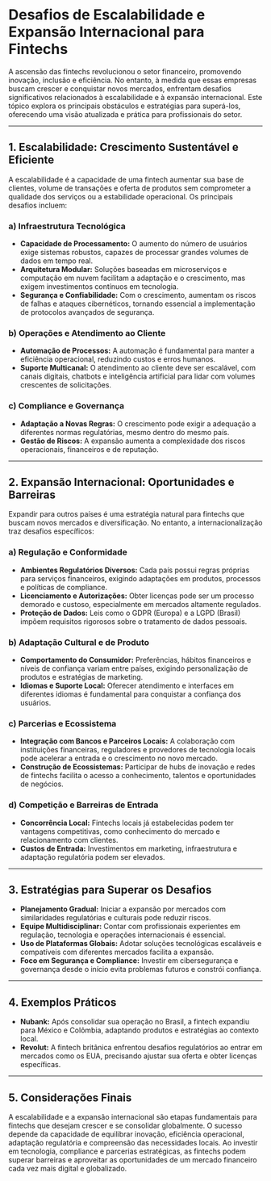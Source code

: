 # Desafios de Escalabilidade e Expansão Internacional para Fintechs

A ascensão das fintechs revolucionou o setor financeiro, promovendo inovação, inclusão e eficiência. No entanto, à medida que essas empresas buscam crescer e conquistar novos mercados, enfrentam desafios significativos relacionados à escalabilidade e à expansão internacional. Este tópico explora os principais obstáculos e estratégias para superá-los, oferecendo uma visão atualizada e prática para profissionais do setor.

---

## 1. Escalabilidade: Crescimento Sustentável e Eficiente

A escalabilidade é a capacidade de uma fintech aumentar sua base de clientes, volume de transações e oferta de produtos sem comprometer a qualidade dos serviços ou a estabilidade operacional. Os principais desafios incluem:

### a) Infraestrutura Tecnológica

- **Capacidade de Processamento:** O aumento do número de usuários exige sistemas robustos, capazes de processar grandes volumes de dados em tempo real.
- **Arquitetura Modular:** Soluções baseadas em microserviços e computação em nuvem facilitam a adaptação e o crescimento, mas exigem investimentos contínuos em tecnologia.
- **Segurança e Confiabilidade:** Com o crescimento, aumentam os riscos de falhas e ataques cibernéticos, tornando essencial a implementação de protocolos avançados de segurança.

### b) Operações e Atendimento ao Cliente

- **Automação de Processos:** A automação é fundamental para manter a eficiência operacional, reduzindo custos e erros humanos.
- **Suporte Multicanal:** O atendimento ao cliente deve ser escalável, com canais digitais, chatbots e inteligência artificial para lidar com volumes crescentes de solicitações.

### c) Compliance e Governança

- **Adaptação a Novas Regras:** O crescimento pode exigir a adequação a diferentes normas regulatórias, mesmo dentro do mesmo país.
- **Gestão de Riscos:** A expansão aumenta a complexidade dos riscos operacionais, financeiros e de reputação.

---

## 2. Expansão Internacional: Oportunidades e Barreiras

Expandir para outros países é uma estratégia natural para fintechs que buscam novos mercados e diversificação. No entanto, a internacionalização traz desafios específicos:

### a) Regulação e Conformidade

- **Ambientes Regulatórios Diversos:** Cada país possui regras próprias para serviços financeiros, exigindo adaptações em produtos, processos e políticas de compliance.
- **Licenciamento e Autorizações:** Obter licenças pode ser um processo demorado e custoso, especialmente em mercados altamente regulados.
- **Proteção de Dados:** Leis como o GDPR (Europa) e a LGPD (Brasil) impõem requisitos rigorosos sobre o tratamento de dados pessoais.

### b) Adaptação Cultural e de Produto

- **Comportamento do Consumidor:** Preferências, hábitos financeiros e níveis de confiança variam entre países, exigindo personalização de produtos e estratégias de marketing.
- **Idiomas e Suporte Local:** Oferecer atendimento e interfaces em diferentes idiomas é fundamental para conquistar a confiança dos usuários.

### c) Parcerias e Ecossistema

- **Integração com Bancos e Parceiros Locais:** A colaboração com instituições financeiras, reguladores e provedores de tecnologia locais pode acelerar a entrada e o crescimento no novo mercado.
- **Construção de Ecossistemas:** Participar de hubs de inovação e redes de fintechs facilita o acesso a conhecimento, talentos e oportunidades de negócios.

### d) Competição e Barreiras de Entrada

- **Concorrência Local:** Fintechs locais já estabelecidas podem ter vantagens competitivas, como conhecimento do mercado e relacionamento com clientes.
- **Custos de Entrada:** Investimentos em marketing, infraestrutura e adaptação regulatória podem ser elevados.

---

## 3. Estratégias para Superar os Desafios

- **Planejamento Gradual:** Iniciar a expansão por mercados com similaridades regulatórias e culturais pode reduzir riscos.
- **Equipe Multidisciplinar:** Contar com profissionais experientes em regulação, tecnologia e operações internacionais é essencial.
- **Uso de Plataformas Globais:** Adotar soluções tecnológicas escaláveis e compatíveis com diferentes mercados facilita a expansão.
- **Foco em Segurança e Compliance:** Investir em cibersegurança e governança desde o início evita problemas futuros e constrói confiança.

---

## 4. Exemplos Práticos

- **Nubank:** Após consolidar sua operação no Brasil, a fintech expandiu para México e Colômbia, adaptando produtos e estratégias ao contexto local.
- **Revolut:** A fintech britânica enfrentou desafios regulatórios ao entrar em mercados como os EUA, precisando ajustar sua oferta e obter licenças específicas.

---

## 5. Considerações Finais

A escalabilidade e a expansão internacional são etapas fundamentais para fintechs que desejam crescer e se consolidar globalmente. O sucesso depende da capacidade de equilibrar inovação, eficiência operacional, adaptação regulatória e compreensão das necessidades locais. Ao investir em tecnologia, compliance e parcerias estratégicas, as fintechs podem superar barreiras e aproveitar as oportunidades de um mercado financeiro cada vez mais digital e globalizado.